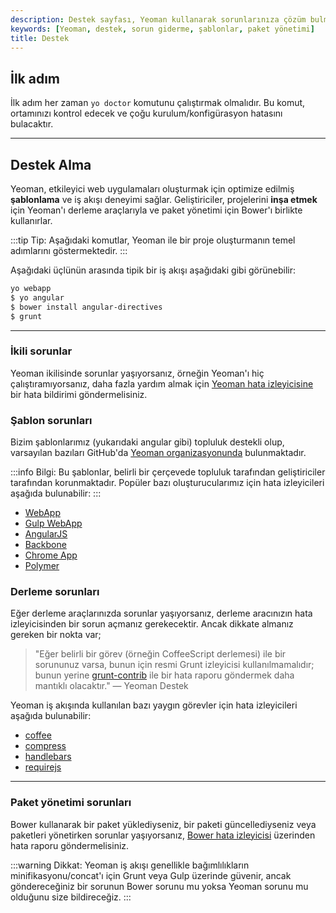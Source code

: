 ```yaml
---
description: Destek sayfası, Yeoman kullanarak sorunlarınıza çözüm bulmanıza yönelik rehberlik sunar. İlk adım olarak gerekli komutları ve belgeleri içerir.
keywords: [Yeoman, destek, sorun giderme, şablonlar, paket yönetimi]
title: Destek
---
```


## İlk adım

İlk adım her zaman `yo doctor` komutunu çalıştırmak olmalıdır. Bu komut, ortamınızı kontrol edecek ve çoğu kurulum/konfigürasyon hatasını bulacaktır.

---

## Destek Alma

Yeoman, etkileyici web uygulamaları oluşturmak için optimize edilmiş **şablonlama** ve iş akışı deneyimi sağlar. Geliştiriciler, projelerini **inşa etmek** için Yeoman'ı derleme araçlarıyla ve paket yönetimi için Bower'ı birlikte kullanırlar. 

:::tip
Tip: Aşağıdaki komutlar, Yeoman ile bir proje oluşturmanın temel adımlarını göstermektedir.
:::

Aşağıdaki üçlünün arasında tipik bir iş akışı aşağıdaki gibi görünebilir:

```sh
yo webapp
$ yo angular
$ bower install angular-directives
$ grunt
```

---

### İkili sorunlar

Yeoman ikilisinde sorunlar yaşıyorsanız, örneğin Yeoman'ı hiç çalıştıramıyorsanız, daha fazla yardım almak için [Yeoman hata izleyicisine](https://github.com/yeoman/yeoman/issues) bir hata bildirimi göndermelisiniz.

### Şablon sorunları

Bizim şablonlarımız (yukarıdaki angular gibi) topluluk destekli olup, varsayılan bazıları GitHub'da [Yeoman organizasyonunda](https://github.com/yeoman) bulunmaktadır. 

:::info
Bilgi: Bu şablonlar, belirli bir çerçevede topluluk tarafından geliştiriciler tarafından korunmaktadır. Popüler bazı oluşturucularımız için hata izleyicileri aşağıda bulunabilir:
:::

* [WebApp](https://github.com/yeoman/generator-webapp)
* [Gulp WebApp](https://github.com/yeoman/generator-gulp-webapp)
* [AngularJS](https://github.com/yeoman/generator-angular)
* [Backbone](https://github.com/yeoman/generator-backbone)
* [Chrome App](https://github.com/yeoman/generator-chromeapp)
* [Polymer](https://github.com/yeoman/generator-polymer)

### Derleme sorunları

Eğer derleme araçlarınızda sorunlar yaşıyorsanız, derleme aracınızın hata izleyicisinden bir sorun açmanız gerekecektir. Ancak dikkate almanız gereken bir nokta var;

> "Eğer belirli bir görev (örneğin CoffeeScript derlemesi) ile bir sorununuz varsa, bunun için resmi Grunt izleyicisi kullanılmamalıdır; bunun yerine [grunt-contrib](https://github.com/gruntjs/grunt-contrib) ile bir hata raporu göndermek daha mantıklı olacaktır." — Yeoman Destek

Yeoman iş akışında kullanılan bazı yaygın görevler için hata izleyicileri aşağıda bulunabilir:

* [coffee](https://github.com/gruntjs/grunt-contrib-coffee/)
* [compress](https://github.com/gruntjs/grunt-contrib-compress/)
* [handlebars](https://github.com/gruntjs/grunt-contrib-handlebars/)
* [requirejs](https://github.com/gruntjs/grunt-contrib-requirejs/)

---

### Paket yönetimi sorunları

Bower kullanarak bir paket yüklediyseniz, bir paketi güncellediyseniz veya paketleri yönetirken sorunlar yaşıyorsanız, [Bower hata izleyicisi](https://github.com/bower/bower) üzerinden hata raporu göndermelisiniz. 

:::warning
Dikkat: Yeoman iş akışı genellikle bağımlılıkların minifikasyonu/concat'ı için Grunt veya Gulp üzerinde güvenir, ancak göndereceğiniz bir sorunun Bower sorunu mu yoksa Yeoman sorunu mu olduğunu size bildireceğiz.
:::